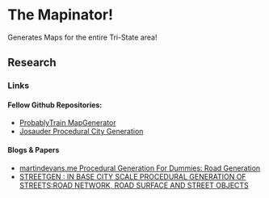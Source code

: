 # The Mapinator!

Generates Maps for the entire Tri-State area!


## Research

### Links

#### Fellow Github Repositories:

  * [ProbablyTrain MapGenerator](https://github.com/probabletrain/mapgenerator)
  * [Josauder Procedural City Generation](https://github.com/josauder/procedural_city_generation)

#### Blogs & Papers

  * [martindevans.me Procedural Generation For Dummies: Road Generation](https://martindevans.me/game-development/2015/12/11/Procedural-Generation-For-Dummies-Roads/)
  * [STREETGEN : IN BASE CITY SCALE PROCEDURAL GENERATION OF STREETS:ROAD NETWORK, ROAD SURFACE AND STREET OBJECTS](https://arxiv.org/pdf/1801.05741v1.pdf)




